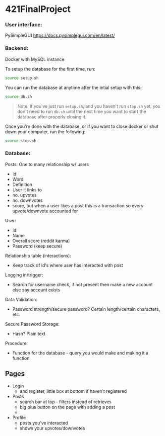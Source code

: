 # 421FinalProject

### User interface: 
PySimpleGUI
https://docs.pysimplegui.com/en/latest/

### Backend:
Docker with MySQL instance

To setup the database for the first time, run:
```sh
source setup.sh
``` 

You can run the database at anytime after the intial setup with this:
```sh
source db.sh
```
> Note: If you've just run `setup.sh`, and you haven't run `stop.sh` yet, you don't need to run `db.sh` until the next time you want to start the database after properly closing it.

Once you're done with the database, or if you want to close docker or shut down your computer, run the following:
```sh
source stop.sh
```

### Database:


Posts: One to many relationship w/ users
- Id
- Word
- Definition
- User it links to 
- no. upvotes
- no. downvotes
- score, but when a user likes a post this is a transaction so every upvote/downvote accounted for

User:
- Id
- Name
- Overall score (reddit karma)
- Password (keep secure)

Relationship table (interactions):
- Keep track of id's where user has interacted with post

Logging in/trigger:
- Search for username check, if not present then make a new account else say account exists 

Data Validation:
- Password strength/secure password? Certain length/certain characters, etc.

Secure Password Storage:
- Hash? Plain text

Procedure:
- Function for the database - query you would make and making it a function

## Pages
- Login
    - and register, little box at bottom if haven't registered
- Posts
    - search bar at top - filters instead of retrieves
    - big plus button on the page with adding a post
    - 
- Profile
    - posts you've interacted 
    - shows your upvotes/downvotes